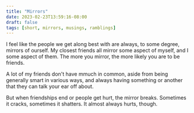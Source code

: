 ```yaml
---
title: "Mirrors"
date: 2023-02-23T13:59:16-08:00
draft: false
tags: [short, mirrors, musings, ramblings]
---
```

I feel like the people we get along best with are always, to some degree, mirrors of ourself. 
My closest friends all mirror some aspect of myself, and I some aspect of them. The more you mirror, the more likely you are to be friends.

A lot of my friends don't have mmuch in common, aside from being generally smart in various ways, and always having something or another that they can talk your ear off about.

But when friendships end or people get hurt, the mirror breaks. Sometimes it cracks, sometimes it shatters. It almost always hurts, though.
